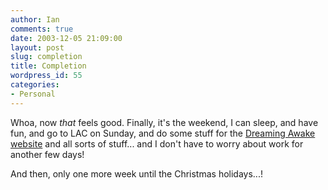 ```yaml
---
author: Ian
comments: true
date: 2003-12-05 21:09:00
layout: post
slug: completion
title: Completion
wordpress_id: 55
categories:
- Personal
---
```


Whoa, now *that* feels good.  Finally, it's the weekend, I can sleep, and have fun, and go to LAC on Sunday, and do some stuff for the <a href="http://ianrenton.com/fiction/dreaming-awake/">Dreaming Awake website</a> and all sorts of stuff... and I don't have to worry about work for another few days!  

And then, only one more week until the Christmas holidays...!
